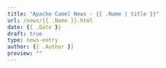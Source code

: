 ```yaml
---
title: "Apache Camel News - {{ .Name | title }}"
url: /news/{{ .Name }}.html
date: {{ .Date }}
draft: true
type: news-entry
author: {{ .Author }}
preview: ""
---
```

